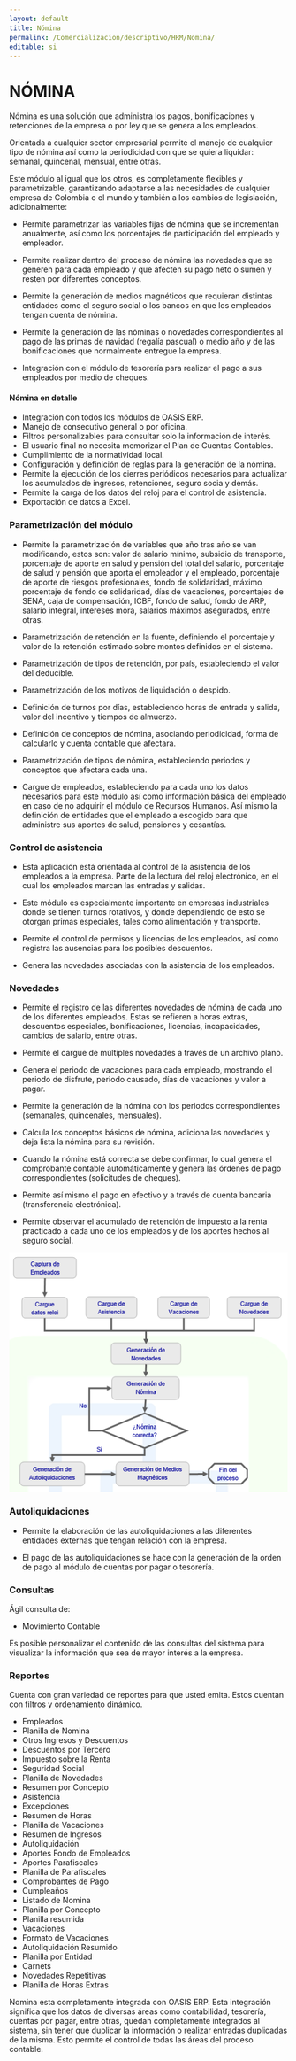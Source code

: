 ```yaml
---
layout: default
title: Nómina
permalink: /Comercializacion/descriptivo/HRM/Nomina/
editable: si
---
```


# NÓMINA

Nómina es una solución que administra los pagos, bonificaciones y retenciones de la empresa o por ley que se genera a los empleados.  

Orientada a cualquier sector empresarial permite el manejo de cualquier tipo de nómina así como la periodicidad con que se quiera liquidar: semanal, quincenal, mensual, entre otras.  

Este módulo al igual que los otros, es completamente flexibles y parametrizable, garantizando adaptarse a las necesidades de cualquier empresa de Colombia o el mundo y también a los cambios de legislación, adicionalmente:  

* Permite parametrizar las variables fijas de nómina que se incrementan anualmente, así como los porcentajes de participación del empleado y empleador.  

* Permite realizar dentro del proceso de nómina las novedades que se generen para cada empleado y que afecten su pago neto o sumen y resten por diferentes conceptos.  

* Permite la generación de medios magnéticos que requieran distintas entidades como el seguro social o los bancos en que los empleados tengan cuenta de nómina.  

* Permite la generación de las nóminas o novedades correspondientes al pago de las primas de navidad (regalía pascual) o medio año y de las bonificaciones que normalmente entregue la empresa.  

* Integración con el módulo de tesorería para realizar el pago a sus empleados por medio de cheques.  

#### Nómina en detalle

* Integración con todos los módulos de OASIS ERP.  
* Manejo de consecutivo general o por oficina.  
* Filtros personalizables para consultar solo la información de interés.  
* El usuario final no necesita memorizar el Plan de Cuentas Contables.  
* Cumplimiento de la normatividad local.  
* Configuración y definición de reglas para la generación de la nómina.  
* Permite la ejecución de los cierres periódicos necesarios para actualizar los acumulados de ingresos, retenciones, seguro socia y demás.  
* Permite la carga de los datos del reloj para el control de asistencia.  
* Exportación de datos a Excel.  

### Parametrización del módulo

* Permite la parametrización de variables que año tras año se van modificando, estos son: valor de salario mínimo, subsidio de transporte, porcentaje de aporte en salud y pensión del total del salario, porcentaje de salud y pensión que aporta el empleador y el empleado, porcentaje de aporte de riesgos profesionales, fondo de solidaridad, máximo porcentaje de fondo de solidaridad, días de vacaciones, porcentajes de SENA, caja de compensación, ICBF, fondo de salud, fondo de ARP, salario integral, intereses mora, salarios máximos asegurados, entre otras.  

* Parametrización de retención en la fuente, definiendo el porcentaje y valor de la retención estimado sobre montos definidos en el sistema.  

* Parametrización de tipos de retención, por país, estableciendo el valor del deducible.  

* Parametrización de los motivos de liquidación o despido.  

* Definición de turnos por días, estableciendo horas de entrada y salida, valor del incentivo y tiempos de almuerzo.  

* Definición de conceptos de nómina, asociando periodicidad, forma de calcularlo y cuenta contable que afectara.  

* Parametrización de tipos de nómina, estableciendo periodos y conceptos que afectara cada una.  

* Cargue de empleados, estableciendo para cada uno los datos necesarios para este módulo así como información básica del empleado en caso de no adquirir el módulo de Recursos Humanos. Así mismo la definición de entidades que el empleado a escogido para que administre sus aportes de salud, pensiones y cesantías.  

### Control de asistencia

* Esta aplicación está orientada al control de la asistencia de los empleados a la empresa. Parte de la lectura del reloj electrónico, en el cual los empleados marcan las entradas y salidas.  

* Este módulo es especialmente importante en empresas industriales donde se tienen turnos rotativos, y donde dependiendo de esto se otorgan primas especiales, tales como alimentación y transporte.  

* Permite el control de permisos y licencias de los empleados, así como registra las ausencias para los posibles descuentos.  

* Genera las novedades asociadas con la asistencia de los empleados.  

### Novedades

* Permite el registro de las diferentes novedades de nómina de cada uno de los diferentes empleados. Estas se refieren a horas extras, descuentos especiales, bonificaciones, licencias, incapacidades, cambios de salario, entre otras.  

* Permite el cargue de múltiples novedades a través de un archivo plano.  

* Genera el periodo de vacaciones para cada empleado, mostrando el periodo de disfrute, periodo causado, días de vacaciones y valor a pagar.  

* Permite la generación de la nómina con los periodos correspondientes (semanales, quincenales, mensuales).  

* Calcula los conceptos básicos de nómina, adiciona las novedades y deja lista la nómina para su revisión.  

* Cuando la nómina está correcta se debe confirmar, lo cual genera el comprobante contable automáticamente y genera las órdenes de pago correspondientes (solicitudes de cheques).  

* Permite así mismo el pago en efectivo y a través de cuenta bancaria (transferencia electrónica).  

* Permite observar el acumulado de retención de impuesto a la renta practicado a cada uno de los empleados y de los aportes hechos al seguro social.  

![](nomina.png)

### Autoliquidaciones

* Permite la elaboración de las autoliquidaciones a las diferentes entidades externas que tengan relación con la empresa.  

* El pago de las autoliquidaciones se hace con la generación de la orden de pago al módulo de cuentas por pagar o tesorería.  

### Consultas

Ágil consulta de:  

* Movimiento Contable

Es posible personalizar el contenido de las consultas del sistema para visualizar la información que sea de mayor interés a la empresa.  

### Reportes

Cuenta con gran variedad de reportes para que usted emita. Estos cuentan con filtros y ordenamiento dinámico.  

* Empleados
* Planilla de Nomina
* Otros Ingresos y Descuentos
* Descuentos por Tercero
* Impuesto sobre la Renta
* Seguridad Social
* Planilla de Novedades
* Resumen por Concepto
* Asistencia
* Excepciones
* Resumen de Horas
* Planilla de Vacaciones
* Resumen de Ingresos
* Autoliquidación
* Aportes Fondo de Empleados
* Aportes Parafiscales
* Planilla de Parafiscales
* Comprobantes de Pago
* Cumpleaños
* Listado de Nomina
* Planilla por Concepto
* Planilla resumida
* Vacaciones
* Formato de Vacaciones
* Autoliquidación Resumido
* Planilla por Entidad
* Carnets
* Novedades Repetitivas
* Planilla de Horas Extras

Nomina esta completamente integrada con OASIS ERP. Esta integración significa que los datos de diversas áreas como contabilidad, tesorería, cuentas por pagar, entre otras, quedan completamente integrados al sistema, sin tener que duplicar la información o realizar entradas duplicadas de la misma.  Esto permite el control de todas las áreas del proceso contable.  


